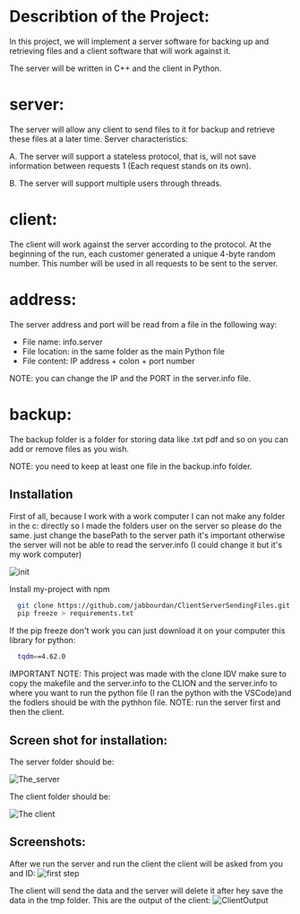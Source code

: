 # Describtion of the Project:

In this project, we will implement a server software for backing up and retrieving files and a client software that will work against it.

The server will be written in C++ and the client in Python.

# server:

The server will allow any client to send files to it for backup and retrieve these files at a later time.
Server characteristics:

A. The server will support a stateless protocol, that is, will not save information between requests 1
(Each request stands on its own).

B. The server will support multiple users through threads.

# client:

The client will work against the server according to the protocol.
At the beginning of the run, each customer generated a unique 4-byte random number. This number will be used in all requests
to be sent to the server.

# address:
The server address and port will be read from a file in the following way:
- File name: info.server
- File location: in the same folder as the main Python file
- File content: IP address + colon + port number

NOTE: you can change the IP and the PORT in the server.info file.

# backup:

The backup folder is a folder for storing data like .txt pdf and so on you can add or remove files as you wish.

NOTE: you need to keep at least one file in the backup.info folder.


## Installation
First of all, because I work with a work computer I can not make any folder in the c: directly so I made the folders user on the server so please do the same.
just change the basePath to the server path it's important otherwise the server will not be able to read the server.info (I could change it but it's my work computer)

![init](https://github.com/jabbourdan/ClientServerSendingFiles/assets/111487226/463e7ae1-7592-4a29-b3b4-73e64acc4302)

Install my-project with npm

```bash
  git clone https://github.com/jabbourdan/ClientServerSendingFiles.git
  pip freeze > requirements.txt
```
If the pip freeze don't work you can just download it on your computer this library for python:

```bash
  tqdm==4.62.0
```

IMPORTANT NOTE: This project was made with the clone IDV make sure to copy the makefile and the server.info to the CLION and the server.info to where you want to run the python file (I ran the python with the VSCode)and the fodlers should be with the pythhon file.
NOTE: run the server first and then the client.


## Screen shot for installation:

The server folder should be:

![The_server](https://github.com/jabbourdan/ClientServerSendingFiles/assets/111487226/858aca29-3b41-4d8b-b318-29bec207656a)

The client folder should be:

![The client](https://github.com/jabbourdan/ClientServerSendingFiles/assets/111487226/605902b8-cdbc-4652-9b02-762a8cdb1072)

## Screenshots:
After we run the server and run the client the client will be asked from you and ID:
![first step](https://github.com/jabbourdan/ClientServerSendingFiles/assets/111487226/c84f9c03-d975-4c82-9a32-aef06f15fb58)

The client will send the data and the server will delete it after hey save the data in the tmp folder.
This are the output of the client:
![ClientOutput](https://github.com/jabbourdan/ClientServerSendingFiles/assets/111487226/e75f8a47-e4ce-4da2-bab2-04ff3cdb6842)



